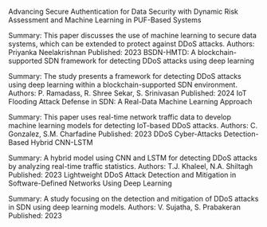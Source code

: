 Advancing Secure Authentication for Data Security with Dynamic Risk Assessment and Machine Learning in PUF-Based Systems

Summary: This paper discusses the use of machine learning to secure data systems, which can be extended to protect against DDoS attacks.
Authors: Priyanka Neelakrishnan
Published: 2023
BSDN-HMTD: A blockchain-supported SDN framework for detecting DDoS attacks using deep learning

Summary: The study presents a framework for detecting DDoS attacks using deep learning within a blockchain-supported SDN environment.
Authors: P. Ramadass, R. Shree Sekar, S. Srinivasan
Published: 2024
IoT Flooding Attack Defense in SDN: A Real-Data Machine Learning Approach

Summary: This paper uses real-time network traffic data to develop machine learning models for detecting IoT-based DDoS attacks.
Authors: C. Gonzalez, S.M. Charfadine
Published: 2023
DDoS Cyber-Attacks Detection-Based Hybrid CNN-LSTM

Summary: A hybrid model using CNN and LSTM for detecting DDoS attacks by analyzing real-time traffic statistics.
Authors: T.J. Khaleel, N.A. Shiltagh
Published: 2023
Lightweight DDoS Attack Detection and Mitigation in Software-Defined Networks Using Deep Learning

Summary: A study focusing on the detection and mitigation of DDoS attacks in SDN using deep learning models.
Authors: V. Sujatha, S. Prabakeran
Published: 2023
